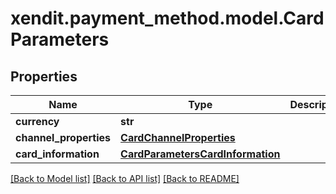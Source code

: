# xendit.payment_method.model.CardParameters


## Properties
| Name | Type | Description | Notes |
| ------------ | ------------- | ------------- | ------------- |
| **currency** | **str** |  |  |
| **channel_properties** | [**CardChannelProperties**](CardChannelProperties.md) |  | [optional]  |
| **card_information** | [**CardParametersCardInformation**](CardParametersCardInformation.md) |  | [optional]  |


[[Back to Model list]](../README.md#documentation-for-models) [[Back to API list]](../README.md#documentation-for-api-endpoints) [[Back to README]](../README.md)


